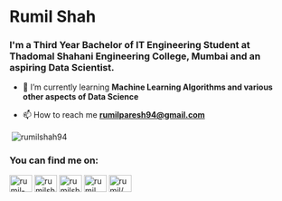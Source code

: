 <h1>Rumil Shah</h1>
<h3>I'm a Third Year Bachelor of IT Engineering Student at Thadomal Shahani Engineering College, Mumbai and an aspiring Data Scientist.</h3>

- 🌱 I’m currently learning **Machine Learning Algorithms and various other aspects of Data Science**

- 📫 How to reach me **rumilparesh94@gmail.com**

<p>&nbsp;<img align="center" src="https://github-readme-stats.vercel.app/api?username=rumilshah94&show_icons=true&locale=en" alt="rumilshah94" /></p>

<h3 align="left">You can find me on:</h3>
<p align="left">
<a href="https://linkedin.com/in/rumil-shah-2b575018b" target="blank"><img align="center" src="https://cdn.jsdelivr.net/npm/simple-icons@3.0.1/icons/linkedin.svg" alt="rumil-shah-2b575018b" height="30" width="40" /></a>
<a href="https://kaggle.com/rumilshah" target="blank"><img align="center" src="https://cdn.jsdelivr.net/npm/simple-icons@3.0.1/icons/kaggle.svg" alt="rumilshah" height="30" width="40" /></a>
<a href="https://www.codechef.com/users/rumilshah94" target="blank"><img align="center" src="https://cdn.jsdelivr.net/npm/simple-icons@3.1.0/icons/codechef.svg" alt="rumilshah94" height="30" width="40" /></a>
<a href="https://www.hackerrank.com/rumil" target="blank"><img align="center" src="https://cdn.jsdelivr.net/npm/simple-icons@3.0.1/icons/hackerrank.svg" alt="rumil" height="30" width="40" /></a>
<a href="https://www.leetcode.com/rumil/" target="blank"><img align="center" src="https://cdn.jsdelivr.net/npm/simple-icons@3.0.1/icons/leetcode.svg" alt="rumil/" height="30" width="40" /></a>
</p>


